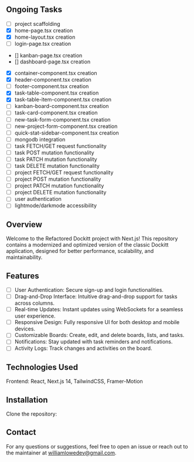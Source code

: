 ## Ongoing Tasks
- [ ] project scaffolding
- [x] home-page.tsx creation
- [x] home-layout.tsx creation
- [ ] login-page.tsx creation
- [] kanban-page.tsx creation
- [] dashboard-page.tsx creation
- [x] container-component.tsx creation
- [x] header-component.tsx creation
- [ ] footer-component.tsx creation
- [x] task-table-component.tsx creation
- [x] task-table-item-component.tsx creation
- [ ] kanban-board-component.tsx creation
- [ ] task-card-component.tsx creation
- [ ] new-task-form-component.tsx creation
- [ ] new-project-form-component.tsx creation
- [ ] quick-stat-sidebar-component.tsx creation
- [ ] mongodb integration
- [ ] task FETCH/GET request functionality
- [ ] task POST mutation functionality
- [ ] task PATCH mutation functionality
- [ ] task DELETE mutation functionality
- [ ] project FETCH/GET request functionality
- [ ] project POST mutation functionality
- [ ] project PATCH mutation functionality
- [ ] project DELETE mutation functionality
- [ ] user authentication
- [ ] lightmode/darkmode accessibility

## Overview
Welcome to the Refactored Dockitt project with Next.js! This repository contains a modernized and optimized version of the classic Dockitt application, designed for better performance, scalability, and maintainability.

## Features
- [ ] User Authentication: Secure sign-up and login functionalities.
- [ ] Drag-and-Drop Interface: Intuitive drag-and-drop support for tasks across columns.
- [ ] Real-time Updates: Instant updates using WebSockets for a seamless user experience.
- [ ] Responsive Design: Fully responsive UI for both desktop and mobile devices.
- [ ] Customizable Boards: Create, edit, and delete boards, lists, and tasks.
- [ ] Notifications: Stay updated with task reminders and notifications.
- [ ] Activity Logs: Track changes and activities on the board.

## Technologies Used
Frontend: React, Next.js 14, TailwindCSS, Framer-Motion
<!-- Backend: Node.js, Express, MongoDB  -->
<!-- Authentication: JWT, bcrypt -->
<!-- Testing: Jest, React Testing Library -->
<!-- Deployment: Docker, Kubernetes, CI/CD with GitHub Actions -->

## Installation
Clone the repository:

## Contact
For any questions or suggestions, feel free to open an issue or reach out to the maintainer at williamlowedev@gmail.com.
